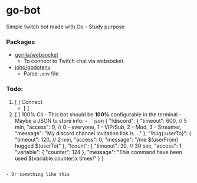 # go-bot
Simple twitch bot made with Go - Study purpose
### Packages
- [gorilla/websocket](https://github.com/gorilla/websocket)
	- To connect to Twitch chat via websocket
- [joho/godotenv](https://github.com/joho/godotenv)
	- Parse `.env` file
### Todo:
1. [ ] Connect
	- [ ] 
999. [ ] 100% Cli
	- This bot should be __100%__ configurable in the terminal
	- Maybe a JSON to store info:
	- 	```json
		{
			"!discord": {
				"timeout": 600, // 5 min,
				"access": 0, // 0 - everyone, 1 - VIP/Sub, 2 - Mod, 3 - Streamer,
				"message": "My discord channel invitation link is ..."
			},
			"!hug{:userTo}": {
				"timeout": 120, // 2 min,
				"access": 0,
				"message": "/me $(userFrom) hugged $(userTo)" 
			},
			"!count": {
				"timeout": 30, // 30 sec,
				"access": 1,
				"variable": {
					"counter": 124
				},
				"message": "This command have been used $(variable.counter)x times!"
			}
		}
		```
	- Or something like this